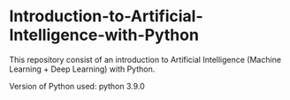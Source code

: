 # Introduction-to-Artificial-Intelligence-with-Python
This repository consist of an introduction to Artificial Intelligence (Machine Learning + Deep Learning) with Python.

Version of Python used: python 3.9.0
